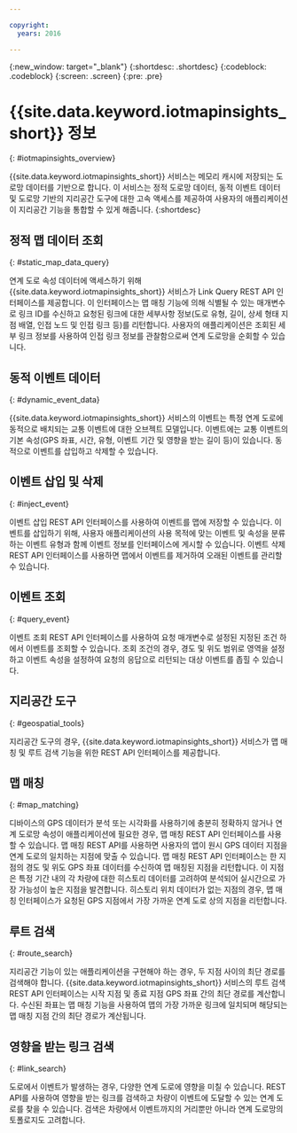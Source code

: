```yaml
---

copyright:
  years: 2016

---
```


{:new_window: target="_blank"}
{:shortdesc: .shortdesc}
{:codeblock: .codeblock}
{:screen: .screen}
{:pre: .pre}


# {{site.data.keyword.iotmapinsights_short}} 정보
{: #iotmapinsights_overview}

{{site.data.keyword.iotmapinsights_short}} 서비스는 메모리 캐시에 저장되는 도로망 데이터를 기반으로 합니다. 이 서비스는 정적 도로망 데이터, 동적 이벤트 데이터 및 도로망 기반의 지리공간 도구에 대한 고속 액세스를 제공하여 사용자의 애플리케이션이 지리공간 기능을 통합할 수 있게 해줍니다.
{:shortdesc}

## 정적 맵 데이터 조회
{: #static_map_data_query}

연계 도로 속성 데이터에 액세스하기 위해 {{site.data.keyword.iotmapinsights_short}} 서비스가 Link Query REST API 인터페이스를 제공합니다. 이 인터페이스는 맵 매칭 기능에 의해 식별될 수 있는 매개변수로 링크 ID를 수신하고 요청된 링크에 대한 세부사항 정보(도로 유형, 길이, 상세 형태 지점 배열, 인접 노드 및 인접 링크 등)를 리턴합니다. 사용자의 애플리케이션은 조회된 세부 링크 정보를 사용하여 인접 링크 정보를 관찰함으로써 연계 도로망을 순회할 수 있습니다.

## 동적 이벤트 데이터
{: #dynamic_event_data}

{{site.data.keyword.iotmapinsights_short}} 서비스의 이벤트는 특정 연계 도로에 동적으로 배치되는 교통 이벤트에 대한 오브젝트 모델입니다. 이벤트에는 교통 이벤트의 기본 속성(GPS 좌표, 시간, 유형, 이벤트 기간 및 영향을 받는 길이 등)이 있습니다. 동적으로 이벤트를 삽입하고 삭제할 수 있습니다.

## 이벤트 삽입 및 삭제
{: #inject_event}

이벤트 삽입 REST API 인터페이스를 사용하여 이벤트를 맵에 저장할 수 있습니다. 이벤트를 삽입하기 위해, 사용자 애플리케이션의 사용 목적에 맞는 이벤트 및 속성을 분류하는 이벤트 유형과 함께 이벤트 정보를 인터페이스에 게시할 수 있습니다. 이벤트 삭제 REST API 인터페이스를 사용하면 맵에서 이벤트를 제거하여 오래된 이벤트를 관리할 수 있습니다.

## 이벤트 조회
{: #query_event}

이벤트 조회 REST API 인터페이스를 사용하여 요청 매개변수로 설정된 지정된 조건 하에서 이벤트를 조회할 수 있습니다. 조회 조건의 경우, 경도 및 위도 범위로 영역을 설정하고 이벤트 속성을 설정하여 요청의 응답으로 리턴되는 대상 이벤트를 좁힐 수 있습니다.

## 지리공간 도구
{: #geospatial_tools}

지리공간 도구의 경우, {{site.data.keyword.iotmapinsights_short}} 서비스가 맵 매칭 및 루트 검색 기능을 위한 REST API 인터페이스를 제공합니다.

## 맵 매칭
{: #map_matching}

디바이스의 GPS 데이터가 분석 또는 시각화를 사용하기에 충분히 정확하지 않거나 연계 도로망 속성이 애플리케이션에 필요한 경우, 맵 매칭 REST API 인터페이스를 사용할 수 있습니다. 맵 매칭 REST API를 사용하면 사용자의 앱이 원시 GPS 데이터 지점을 연계 도로의 일치하는 지점에 맞출 수 있습니다. 맵 매칭 REST API 인터페이스는 한 지점의 경도 및 위도 GPS 좌표 데이터를 수신하여 맵 매칭된 지점을 리턴합니다. 이 지점은 특정 기간 내의 각 차량에 대한 히스토리 데이터를 고려하여 분석되어 실시간으로 가장 가능성이 높은 지점을 발견합니다. 히스토리 위치 데이터가 없는 지점의 경우, 맵 매칭 인터페이스가 요청된 GPS 지점에서 가장 가까운 연계 도로 상의 지점을 리턴합니다.

## 루트 검색
{: #route_search}

지리공간 기능이 있는 애플리케이션을 구현해야 하는 경우, 두 지점 사이의 최단 경로를 검색해야 합니다. {{site.data.keyword.iotmapinsights_short}} 서비스의 루트 검색 REST API 인터페이스는 시작 지점 및 종료 지점 GPS 좌표 간의 최단 경로를 계산합니다. 수신된 좌표는 맵 매칭 기능을 사용하여 맵의 가장 가까운 링크에 일치되며 해당되는 맵 매칭 지점 간의 최단 경로가 계산됩니다.

## 영향을 받는 링크 검색
{: #link_search}

도로에서 이벤트가 발생하는 경우, 다양한 연계 도로에 영향을 미칠 수 있습니다. REST API를 사용하여 영향을 받는 링크를 검색하고 차량이 이벤트에 도달할 수 있는 연계 도로를 찾을 수 있습니다. 검색은 차량에서 이벤트까지의 거리뿐만 아니라 연계 도로망의 토폴로지도 고려합니다.

